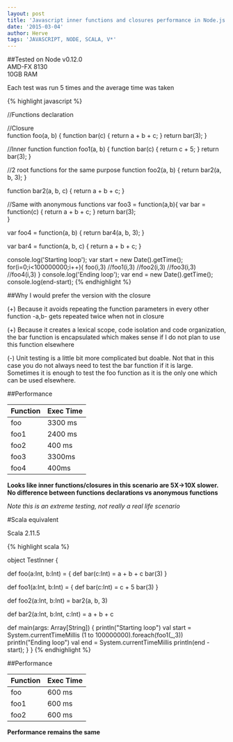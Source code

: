 ```yaml
---
layout: post
title: 'Javascript inner functions and closures performance in Node.js'
date: '2015-03-04'
author: Herve
tags: 'JAVASCRIPT, NODE, SCALA, V*'
---
```


##Tested on
Node v0.12.0  
AMD-FX 8130  
10GB RAM  
 
Each test was run 5 times and the average time was taken

{% highlight javascript %}
 
//Functions declaration
  
  //Closure  
 function foo(a, b) {
  function bar(c) {
    return a + b + c;
  }
  return bar(3);
 }

 //Inner function
 function foo1(a, b) {
  function bar(c) {
    return c + 5;
  }
  return bar(3);
 }

 //2 root functions for the same purpose
 function foo2(a, b) {
  return bar2(a, b, 3);
 }

 function bar2(a, b, c) {
  return a + b + c;
 }
 
//Same with anonymous functions
var foo3 = function(a,b){
  var bar = function(c) {
    return a + b + c;
  }
  return bar(3);  
}

var foo4 = function(a, b) {
  return bar4(a, b, 3);
}

var bar4 = function(a, b, c) {
  return a + b + c;
}


console.log('Starting loop');
var start = new Date().getTime();
for(i=0;i<100000000;i++){
  foo(i,3)
  //foo1(i,3)
  //foo2(i,3)
  //foo3(i,3)
  //foo4(i,3)
}
console.log('Ending loop');
var end = new Date().getTime();
console.log(end-start);
{% endhighlight %}

##Why I would prefer the version with the closure

(+) Because it avoids repeating the function parameters in every other function -a,b- gets repeated twice when not in closure

(+) Because it creates a lexical scope, code isolation and code organization, the bar function is encapsulated which makes sense if I do not plan to use this function elsewhere

(-) Unit testing is a little bit more complicated but doable. Not that in this case you do not always need to test the bar function if it is large. Sometimes it is enough to test the foo function as it is the only one which can be used elsewhere.

##Performance

| Function  |  Exec Time  |
|----------|:-------------|
| foo  | 3300 ms |
| foo1 | 2400 ms  |  
| foo2 | 400 ms  |  
| foo3 | 3300ms  |  
| foo4 | 400ms   | 

**Looks like inner functions/closures in this scenario are 5X->10X slower. No difference between functions declarations vs anonymous functions**

*Note this is an extreme testing, not really a real life scenario*

#Scala equivalent

Scala 2.11.5

{% highlight scala %}
 
object TestInner {

 def foo(a:Int, b:Int) = {
  def bar(c:Int) = a + b + c
  bar(3)
 }

 def foo1(a:Int, b:Int) = {
  def bar(c:Int) = c + 5
  bar(3)
 }

 def foo2(a:Int, b:Int) = bar2(a, b, 3)

 def bar2(a:Int, b:Int, c:Int) = a + b + c

 def main(args: Array[String]) {
  println("Starting loop")
  val start = System.currentTimeMillis
  (1 to 100000000).foreach(foo1(_,3))
  println("Ending loop")
  val end = System.currentTimeMillis
  println(end - start);
 }
}
{% endhighlight %}

##Performance

| Function  |  Exec Time  |
|----------|:-------------|
| foo  | 600 ms  |
| foo1 | 600 ms |
| foo2 | 600 ms |  

**Performance remains the same**